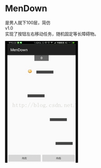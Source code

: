 # MenDown  
是男人就下100层，简仿  
v1.0  
实现了按钮左右移动任务，随机固定等长障碍物。  

![图片效果](https://github.com/meijiancheng/MenDown/blob/master/screen_img/show_v1.0.gif)
